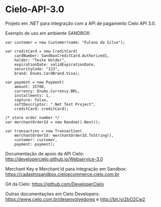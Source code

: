 # Cielo-API-3.0

Projeto em .NET para integração com a API de pagamento Cielo API 3.0.

Exemplo de uso em ambiente SANDBOX:

```
var customer = new Customer(name: "Fulano da Silva");

var creditCard = new CreditCard(
    cardNumber: SandboxCreditCard.Authorized1, 
    holder: "Teste Holder", 
    expirationDate: validExpirationDate, 
    securityCode: "123", 
    brand: Enums.CardBrand.Visa);

var payment = new Payment(
    amount: 15700, 
    currency: Enums.Currency.BRL, 
    installments: 1, 
    capture: false, 
    softDescriptor: ".Net Test Project", 
    creditCard: creditCard);

/* store order number */
var merchantOrderId = new Random().Next();

var transaction = new Transaction(
    merchantOrderId: merchantOrderId.ToString(), 
    customer: customer, 
    payment: payment);
```

Documentação de apoio da API Cielo: 
http://developercielo.github.io/Webservice-3.0

Merchant Key e Merchant Id para integração em Sandbox: 
https://cadastrosandbox.cieloecommerce.cielo.com.br

Git da Cielo: 
https://github.com/DeveloperCielo

Outras documentações em Cielo Developers:
https://www.cielo.com.br/desenvolvedores e http://bit.ly/2bO2Cw2